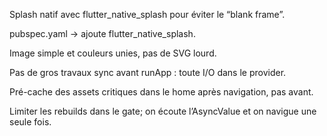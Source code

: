 Splash natif avec flutter_native_splash pour éviter le “blank frame”.

pubspec.yaml → ajoute flutter_native_splash.

Image simple et couleurs unies, pas de SVG lourd.

Pas de gros travaux sync avant runApp : toute I/O dans le provider.

Pré-cache des assets critiques dans le home après navigation, pas avant.

Limiter les rebuilds dans le gate; on écoute l’AsyncValue et on navigue une seule fois.